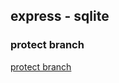 ## express - sqlite


### protect branch

[protect branch](https://docs.github.com/en/repositories/configuring-branches-and-merges-in-your-repository/managing-protected-branches/about-protected-branches)